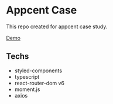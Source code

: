 # Appcent Case

This repo created for appcent case study. 

[Demo](https://appcent-case.netlify.app/)

## Techs

- styled-components
- typescript
- react-router-dom v6
- moment.js
- axios